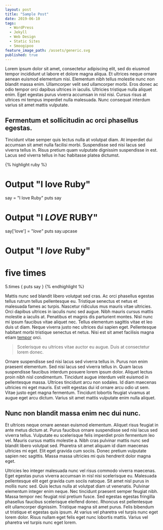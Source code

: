 ```yaml
---
layout: post
title: "Sample Post"
date: 2019-06-10
tags:
  - WordPress
  - Jekyll
  - Web Design
  - Static Sites
  - Smoogipoo
feature_image_path: /assets/generic.svg
published: true
---
```


Lorem ipsum dolor sit amet, consectetur adipiscing elit, sed do eiusmod tempor incididunt ut labore et dolore magna aliqua. Et ultrices neque ornare aenean euismod elementum nisi. Elementum nibh tellus molestie nunc non blandit massa enim. Ullamcorper velit sed ullamcorper morbi. Eros donec ac odio tempor orci dapibus ultrices in iaculis. Ultricies tristique nulla aliquet enim. Eget egestas purus viverra accumsan in nisl nisi. Cursus risus at ultrices mi tempus imperdiet nulla malesuada. Nunc consequat interdum varius sit amet mattis vulputate.

## Fermentum et sollicitudin ac orci phasellus egestas.

Tincidunt vitae semper quis lectus nulla at volutpat diam. At imperdiet dui accumsan sit amet nulla facilisi morbi. Suspendisse sed nisi lacus sed viverra tellus in. Risus pretium quam vulputate dignissim suspendisse in est. Lacus sed viverra tellus in hac habitasse platea dictumst.

{% highlight ruby %}
# Output "I love Ruby"
say = "I love Ruby"
puts say

# Output "I *LOVE* RUBY"
say['love'] = "*love*"
puts say.upcase

# Output "I *love* Ruby"
# five times
5.times { puts say }
{% endhighlight %}

Mattis nunc sed blandit libero volutpat sed cras. Ac orci phasellus egestas tellus rutrum tellus pellentesque eu. Tristique senectus et netus et malesuada fames ac turpis. Nascetur ridiculus mus mauris vitae ultricies. Orci dapibus ultrices in iaculis nunc sed augue. Nibh mauris cursus mattis molestie a iaculis at. Penatibus et magnis dis parturient montes. Nisl nunc mi ipsum faucibus vitae aliquet nec. Tellus elementum sagittis vitae et leo duis ut diam. Neque viverra justo nec ultrices dui sapien eget. Pellentesque habitant morbi tristique senectus et netus. Nisi est sit amet facilisis magna etiam [tempor](#) orci.

> Scelerisque eu ultrices vitae auctor eu augue. Duis at consectetur lorem donec.

Ornare suspendisse sed nisi lacus sed viverra tellus in. Purus non enim praesent elementum. Sed nisi lacus sed viverra tellus in. Quam lacus suspendisse faucibus interdum posuere lorem ipsum dolor. Aliquet lectus proin nibh nisl condimentum. Tincidunt augue interdum velit euismod in pellentesque massa. Ultrices tincidunt arcu non sodales. Id diam maecenas ultricies mi eget mauris. Est velit egestas dui id ornare arcu odio ut sem. Vitae justo eget magna fermentum. Tincidunt lobortis feugiat vivamus at augue eget arcu dictum. Varius sit amet mattis vulputate enim nulla aliquet.

## Nunc non blandit massa enim nec dui nunc.

Et ultrices neque ornare aenean euismod elementum. Aliquet risus feugiat in ante metus dictum at. Purus faucibus ornare suspendisse sed nisi lacus sed viverra tellus. Vulputate eu scelerisque felis imperdiet proin fermentum leo vel. Mauris cursus mattis molestie a. Nibh cras pulvinar mattis nunc sed blandit libero volutpat sed. Pharetra sit amet aliquam id diam maecenas ultricies mi eget. Elit eget gravida cum sociis. Donec pretium vulputate sapien nec sagittis. Massa massa ultricies mi quis hendrerit dolor magna eget.

Ultricies leo integer malesuada nunc vel risus commodo viverra maecenas. Eget egestas purus viverra accumsan in nisl nisi scelerisque eu. Malesuada pellentesque elit eget gravida cum sociis natoque. Sit amet nisl purus in mollis nunc sed. Quis lectus nulla at volutpat diam ut venenatis. Pulvinar elementum integer enim neque. Nec tincidunt praesent semper feugiat nibh. Massa tempor nec feugiat nisl pretium fusce. Sed egestas egestas fringilla phasellus faucibus scelerisque eleifend donec. Rhoncus est pellentesque elit ullamcorper dignissim. Tristique magna sit amet purus. Felis bibendum ut tristique et egestas quis ipsum. At varius vel pharetra vel turpis nunc eget lorem dolor. Risus nullam eget felis eget nunc lobortis mattis. Varius vel pharetra vel turpis nunc eget lorem.